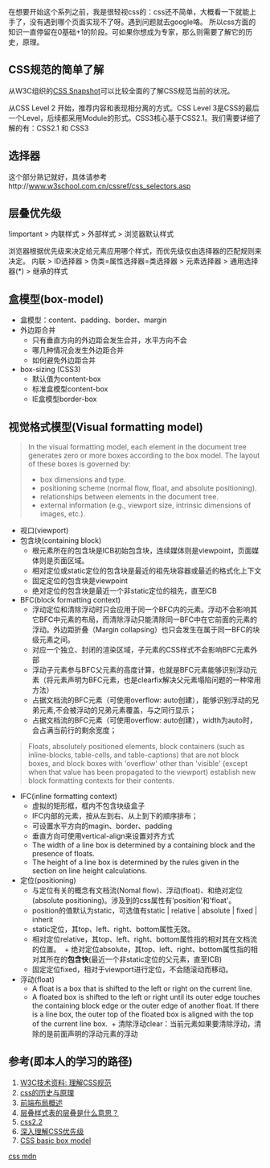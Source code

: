 在想要开始这个系列之前，我是很轻视css的：css还不简单，大概看一下就能上手了，没有遇到哪个页面实现不了呀。遇到问题就去google咯。
所以css方面的知识一直停留在0基础+1的阶段。可如果你想成为专家，那么则需要了解它的历史，原理。

## CSS规范的简单了解
从W3C组织的[CSS Snapshot](https://www.w3.org/TR/CSS/)可以比较全面的了解CSS规范当前的状况。

从CSS Level 2 开始，推荐内容和表现相分离的方式。CSS Level 3是CSS的最后一个Level，后续都采用Module的形式。CSS3核心基于CSS2.1。我们需要详细了解的有：CSS2.1 和 CSS3

## 选择器
这个部分熟记就好，具体请参考http://www.w3school.com.cn/cssref/css_selectors.asp

## 层叠优先级
!important > 内联样式 > 外部样式 > 浏览器默认样式

浏览器根据优先级来决定给元素应用哪个样式，而优先级仅由选择器的匹配规则来决定。
内联 > ID选择器 > 伪类=属性选择器=类选择器 > 元素选择器 > 通用选择器(*) > 继承的样式

## 盒模型(box-model)
- 盒模型：content、padding、border、margin
- 外边距合并
  + 只有垂直方向的外边距会发生合并，水平方向不会
  + 哪几种情况会发生外边距合并
  + 如何避免外边距合并
- box-sizing (CSS3)
  + 默认值为content-box
  + 标准盒模型content-box
  + IE盒模型border-box
  
## 视觉格式模型(Visual formatting model)
> In the visual formatting model, each element in the document tree generates zero or more boxes according to the box model. The layout of these boxes is governed by:
> - box dimensions and type.
> - positioning scheme (normal flow, float, and absolute positioning).
> - relationships between elements in the document tree.
> - external information (e.g., viewport size, intrinsic dimensions of images, etc.).

- 视口(viewport)
- 包含块(containing block)
  + 根元素所在的包含块是ICB初始包含块，连续媒体则是viewpoint，页面媒体则是页面区域。
  + 相对定位或static定位的包含块是最近的祖先块容器或最近的格式化上下文
  + 固定定位的包含块是viewpoint
  + 绝对定位的包含块是最近一个非static定位的祖先，直至ICB
- BFC(block formatting context)
  + 浮动定位和清除浮动时只会应用于同一个BFC内的元素。浮动不会影响其它BFC中元素的布局，而清除浮动只能清除同一BFC中在它前面的元素的浮动。外边距折叠（Margin collapsing）也只会发生在属于同一BFC的块级元素之间。
  + 对应一个独立、封闭的渲染区域，子元素的CSS样式不会影响BFC元素外部
  + 浮动子元素参与BFC父元素的高度计算，也就是BFC元素能够识别浮动元素（将元素声明为BFC元素，也是clearfix解决父元素塌陷问题的一种常用方法）
  + 占据文档流的BFC元素（可使用overflow: auto创建），能够识别浮动的兄弟元素,不会被浮动的兄弟元素覆盖，与之同行显示；
  + 占据文档流的BFC元素（可使用overflow: auto创建），width为auto时，会占满当前行的剩余宽度；
  
> Floats, absolutely positioned elements, block containers (such as inline-blocks, table-cells, and table-captions) that are not block boxes, and block boxes with 'overflow' other than 'visible' (except when that value has been propagated to the viewport) establish new block formatting contexts for their contents.
- IFC(inline formatting context)
  + 虚拟的矩形框，框内不包含块级盒子
  + IFC内部的元素，按从左到右、从上到下的顺序排布；
  + 可设置水平方向的magin、border、padding
  + 垂直方向可使用vertical-align来设置对齐方式
  + The width of a line box is determined by a containing block and the presence of floats. 
  + The height of a line box is determined by the rules given in the section on line height calculations.
- 定位(positioning)
  + 与定位有关的概念有文档流(Nomal flow)、浮动(float)、和绝对定位(absolute positioning)。涉及到的css属性有'position'和'float'。
  + position的值默认为static，可选值有static | relative | absolute | fixed | inherit
  + static定位，其top、left、right、bottom属性无效。
  + 相对定位relative，其top、left、right、bottom属性指的相对其在文档流的位置。
  + 绝对定位absolute，其top、left、right、bottom属性指的相对其所在的**包含快**(最近一个非static定位的父元素，直至ICB)
  + 固定定位fixed，相对于viewport进行定位，不会随滚动而移动。
- 浮动(float)
  + A float is a box that is shifted to the left or right on the current line.
  + A floated box is shifted to the left or right until its outer edge touches the containing block edge or the outer edge of another float. If there is a line box, the outer top of the floated box is aligned with the top of the current line box.
  + 清除浮动clear：当前元素如果要清除浮动，清除的是前面声明的浮动元素的浮动


## 参考(即本人的学习的路径)
1. [W3C技术资料: 理解CSS规范](http://www.chinaw3c.org/archives/369/)
2. [css的历史与原理](http://www.nowamagic.net/librarys/veda/detail/192)
3. [前端布局概述](https://mp.weixin.qq.com/s/8eAfz_I5xIhh7oFRifxaFw)
4. [层叠样式表的层叠是什么意思？](https://www.zhihu.com/question/20077745)
5. [css2.2](https://www.w3.org/TR/CSS22/)
6. [深入理解CSS优先级](https://www.cnblogs.com/starof/p/4387525.html)
7. [CSS basic box model](https://www.w3.org/TR/css3-box/)

[css mdn](https://developer.mozilla.org/zh-CN/docs/Web/CSS)
